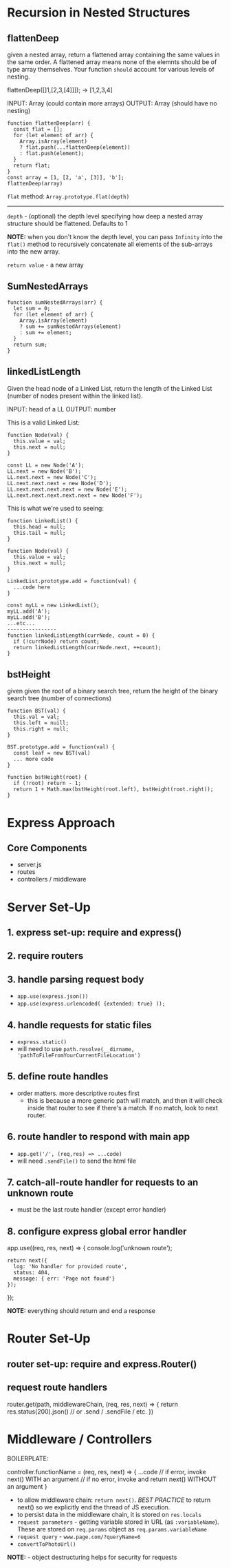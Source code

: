# Recursion in Nested Structures

## flattenDeep
given a nested array, return a flattened array containing the same values in the same order.  A flattened array means none of the elemnts should be of type array themselves.  Your function `should` account for various levels of nesting.

flattenDeep([]1,[2,3,[4]]]); -> [1,2,3,4]

INPUT: Array (could contain more arrays)
OUTPUT: Array (should have no nesting)

```
function flattenDeep(arr) {
  const flat = [];
  for (let element of arr) {
    Array.isArray(element) 
    ? flat.push(...flattenDeep(element)) 
    : flat.push(element);
  }
  return flat;
}
const array = [1, [2, 'a', [3]], 'b'];
flattenDeep(array)
```
`flat` method: 
`Array.prototype.flat(depth)`
_______________________________
`depth` - (optional) the depth level specifying how deep a nested 
array structure should be flattened.  Defaults to 1

**NOTE:** when you don't know the depth level, you can pass `Infinity` into the `flat()` method to recursively concatenate all elements of the sub-arrays into the new array.

`return value` - a new array

## SumNestedArrays
```
function sumNestedArrays(arr) {
  let sum = 0;
  for (let element of arr) {
    Array.isArray(element)
    ? sum += sumNestedArrays(element)
    : sum += element;
  }
  return sum;
}
```

## linkedListLength
Given the head node of a Linked List, return the length of the Linked List (number of nodes present within the linked list).

INPUT: head of a LL
OUTPUT: number

This is a valid Linked List:
```
function Node(val) {
  this.value = val;
  this.next = null;
}

const LL = new Node('A');
LL.next = new Node('B');
LL.next.next = new Node('C');
LL.next.next.next = new Node('D');
LL.next.next.next.next = new Node('E');
LL.next.next.next.next.next = new Node('F');
```

This is what we're used to seeing:
```
function LinkedList() {
  this.head = null;
  this.tail = null;
}

function Node(val) {
  this.value = val;
  this.next = null;
}

LinkedList.prototype.add = function(val) {
  ...code here
}

const myLL = new LinkedList();
myLL.add('A');
myLL.add('B');
...etc...
----------------
function linkedListLength(currNode, count = 0) {
  if (!currNode) return count;
  return linkedListLength(currNode.next, ++count);
}
```
## bstHeight
given given the root of a binary search tree, return the height of the binary search tree (number of connections)

```
function BST(val) {
  this.val = val;
  this.left = nuill;
  this.right = null;
}

BST.prototype.add = function(val) {
  const leaf = new BST(val)
  ... more code
}

function bstHeight(root) {
  if (!root) return - 1;
  return 1 + Math.max(bstHeight(root.left), bstHeight(root.right));
}
```

# Express Approach

## Core Components
- server.js
- routes
- controllers / middleware

# Server Set-Up

## 1. express set-up: require and express()
## 2. require routers
## 3. handle parsing request body
- `app.use(express.json())`
- `app.use(express.urlencoded( {extended: true} ));`

## 4. handle requests for static files
- `express.static()`
- will need to use `path.resolve(__dirname, 'pathToFileFromYourCurrentFileLocation')`

## 5. define route handles
- order matters.  more descriptive routes first
  - this is because a more generic path will match, and then it will check inside that router to see if there's a match.  If no match, look to next router.

## 6. route handler to respond with main app
- `app.get('/', (req,res) => ...code)`
- will need `.sendFile()` to send the html file

## 7. catch-all-route handler for requests to an unknown route
- must be the last route handler (except error handler)

## 8. configure express global error handler

  app.use((req, res, next) =>  {
    console.log('unknown route');

    return next({
      log: 'No handler for provided route',
      status: 404,
      message: { err: 'Page not found'}
    });
  });

**NOTE:** everything should return and end a response

# Router Set-Up

## router set-up: require and express.Router()
## request route handlers
router.get(path, middlewareChain, (req, res, next) => {
  return res.status(200).json()  // or .send / .sendFile / etc.
})

# Middleware / Controllers
BOILERPLATE: 

  controller.functionName = (req, res, next) => {
    ...code
    // if error, invoke next() WITH an argument
    // if no error, invoke and return next() WITHOUT an argument
  }

- to allow middleware chain: `return next()`. _BEST PRACTICE_ to return next() so we explicitly end the thread of JS execution.
- to persist data in the middleware chain, it is stored on `res.locals`
- `request parameters` - getting variable stored in URL (as `:variableName`).  These are stored on `req.params` object as `req.params.variableName`
- `request query` - `www.page.com/?queryName=6`
- `convertToPhotoUrl()`

**NOTE:** - object destructuring helps for security for requests